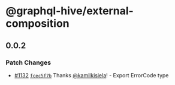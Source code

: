 # @graphql-hive/external-composition

## 0.0.2

### Patch Changes

- [#1132](https://github.com/kamilkisiela/graphql-hive/pull/1132)
  [`fcec5f7b`](https://github.com/kamilkisiela/graphql-hive/commit/fcec5f7b1818719e8e781006567b08ceb2e2bece)
  Thanks [@kamilkisiela](https://github.com/kamilkisiela)! - Export ErrorCode type
